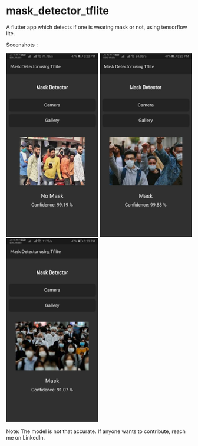 # mask_detector_tflite

A flutter app which detects if one is wearing mask or not, using tensorflow lite.


Sceenshots : 
 
 <img src="https://github.com/keyurgit45/MaskDetectorTflite/blob/main/assets/img1.jpg" alt="Image 1" width="250"/>  <img src="https://github.com/keyurgit45/MaskDetectorTflite/blob/main/assets/img2.jpg" alt="Image 2" width="250"/>  <img src="https://github.com/keyurgit45/MaskDetectorTflite/blob/main/assets/img3.jpg" alt="Image 3" width="250"/>


Note: The model is not that accurate. If anyone wants to contribute, reach me on LinkedIn.
